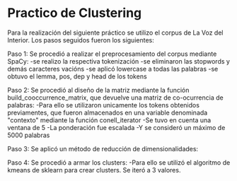 # Practico de Clustering

Para la realización del siguiente práctico se utilizo el corpus de La Voz del Interior.
Los pasos seguidos fueron los siguientes:

Paso 1:
  Se procedió a realizar el preprocesamiento del corpus mediante SpaCy:
    -se realizo la respectiva tokenización
    -se eliminaron las stopwords y demás caracteres vacións
    -se aplicó lowercase a todas las palabras
    -se obtuvo el lemma, pos, dep y head de los tokens

Paso 2:
  Se procedió al diseño de la matriz mediante la función build_cooccurrence_matrix, que devuelve una matriz de co-ocurrencia de palabras:
    -Para ello se utilizaron unicamente los tokens obtenidos previamentes, que fueron almacenados en una variable denominada "contexto" mediante la función conell_iterator
    -Se tuvo en cuenta una ventana de 5
    -La ponderación fue escalada
    -Y se consideró un máximo de 5000 palabras
    
    
Paso 3:
  Se aplicó un método de reducción de dimensionalidades:
  
  
  
Paso 4:
  Se procedió a armar los clusters:
    -Para ello se utilizó el algoritmo de kmeans de sklearn para crear clusters. Se iteró a 3 valores.
    
